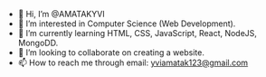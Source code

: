 - 👋 Hi, I’m @AMATAKYVI
- 👀 I’m interested in Computer Science (Web Development).
- 🌱 I’m currently learning HTML, CSS, JavaScript, React, NodeJS, MongoDD.
- 💞️ I’m looking to collaborate on creating a website.
- 📫 How to reach me through email: yviamatak123@gmail.com

<!---
AMATAKYVI/AMATAKYVI is a ✨ special ✨ repository because its `README.md` (this file) appears on your GitHub profile.
You can click the Preview link to take a look at your changes.
--->
